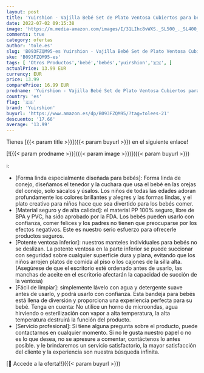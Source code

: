 ```yaml
---
layout: post
title: 'Yuirshion - Vajilla Bebé Set de Plato Ventosa Cubiertos para bebé Cubiertos antideslizantes para bebés con potentes ventosas y cubiertos  seguro niños con tenedor y cuchara  Forma conejito lindo creativo Rosa'
date: 2022-07-02 09:15:38
image: 'https://m.media-amazon.com/images/I/31LIhc8vWXS._SL500_._SL400_.jpg'
comments: true
category: ofertas
author: 'tole.es'
slug: 'B093FZQM95-es Yuirshion - Vajilla Bebé Set de Plato Ventosa Cubiertos...'
sku: 'B093FZQM95-es'
tags: [ 'Otros Productos','bebé','bebés','yuirshion','🇪🇸', ]
actualPrice: 13.99 EUR
currency: EUR
price: 13.99
comparePrice: 16.99 EUR
prodname: 'Yuirshion - Vajilla Bebé Set de Plato Ventosa Cubiertos para bebé Cubiertos antideslizantes para bebés con potentes ventosas y cubiertos  seguro niños con tenedor y cuchara  Forma conejito lindo creativo Rosa'
country: 'es'
flag: '🇪🇸'
brand: 'Yuirshion'
buyurl: 'https://www.amazon.es/dp/B093FZQM95/?tag=tolees-21'
descuento: '17.66'
average: '13.99'
---
```


Tienes [{{< param title >}}]({{< param buyurl >}}) en el siguiente enlace!

[![{{< param prodname >}}]({{< param image >}})]({{< param buyurl >}})

ℹ️:

- [Forma linda especialmente diseñada para bebés]: Forma linda de conejo, diseñamos el tenedor y la cuchara que usa el bebé en las orejas del conejo, solo sácalos y úsalos. Los niños de todas las edades adoran profundamente los colores brillantes y alegres y las formas lindas, y el plato creativo para niños hace que sea divertido para los bebés comer.
- [Material seguro y de alta calidad]: el material PP 100% seguro, libre de BPA y PVC, ha sido aprobado por la FDA. Los bebés pueden usarlo con confianza, comer felices y los padres no tienen que preocuparse por los efectos negativos. Este es nuestro serio esfuerzo para ofrecerle productos seguros.
- [Potente ventosa inferior]: nuestros manteles individuales para bebés no se deslizan. La potente ventosa en la parte inferior se puede succionar con seguridad sobre cualquier superficie dura y plana, evitando que los niños arrojen platos de comida al piso o los cajones de la silla alta. (Asegúrese de que el escritorio esté ordenado antes de usarlo, las manchas de aceite en el escritorio afectarán la capacidad de succión de la ventosa)
- [Fácil de limpiar]: simplemente lávelo con agua y detergente suave antes de usarlo, y podrá usarlo con confianza. Esta bandeja para bebés está llena de diversión y proporciona una experiencia perfecta para su bebé. Tenga en cuenta: No utilice un horno de microondas, agua hirviendo o esterilización con vapor a alta temperatura, la alta temperatura destruirá la función del producto.
- [Servicio profesional]: Si tiene alguna pregunta sobre el producto, puede contactarnos en cualquier momento. Si no le gusta nuestro papel o no es lo que desea, no se apresure a comentar, contáctenos lo antes posible. y le brindaremos un servicio satisfactorio, la mayor satisfacción del cliente y la experiencia son nuestra búsqueda infinita.

[🛒 Accede a la oferta!!]({{< param buyurl >}})
